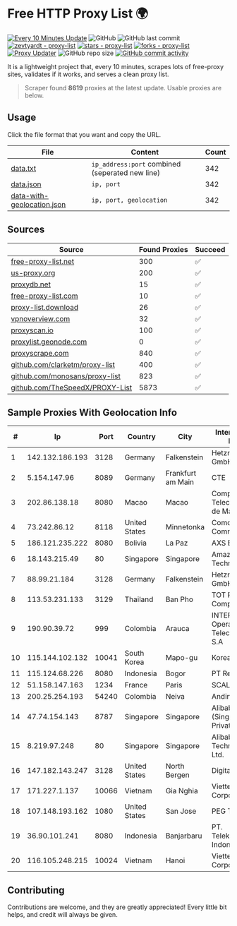 
# Free HTTP Proxy List 🌍

[![Every 10 Minutes Update](https://github.com/mertguvencli/http-proxy-list/actions/workflows/main.yml/badge.svg?branch=main)](https://github.com/mertguvencli/http-proxy-list/actions/workflows/main.yml)
![GitHub](https://img.shields.io/github/license/mertguvencli/http-proxy-list)
![GitHub last commit](https://img.shields.io/github/last-commit/mertguvencli/http-proxy-list)
[![zevtyardt - proxy-list](https://img.shields.io/static/v1?label=zevtyardt&message=proxy-list&color=blue&logo=github)](https://github.com/zevtyardt/proxy-list "Go to GitHub repo")
[![stars - proxy-list](https://img.shields.io/github/stars/zevtyardt/proxy-list?style=social)](https://github.com/zevtyardt/proxy-list)
[![forks - proxy-list](https://img.shields.io/github/forks/zevtyardt/proxy-list?style=social)](https://github.com/zevtyardt/proxy-list)
[![Proxy Updater](https://github.com/zevtyardt/proxy-list/workflows/Proxy%20Updater/badge.svg)](https://github.com/zevtyardt/proxy-list/actions?query=workflow:"Proxy+Updater")
![GitHub repo size](https://img.shields.io/github/repo-size/zevtyardt/proxy-list)
[![GitHub commit activity](https://img.shields.io/github/commit-activity/m/zevtyardt/proxy-list?logo=commits)](https://github.com/zevtyardt/proxy-list/commits/main)

It is a lightweight project that, every 10 minutes, scrapes lots of free-proxy sites, validates if it works, and serves a clean proxy list.

> Scraper found **8619** proxies at the latest update. Usable proxies are below.

## Usage

Click the file format that you want and copy the URL.

|File|Content|Count|
|----|-------|-----|
|[data.txt](https://raw.githubusercontent.com/mertguvencli/http-proxy-list/main/proxy-list/data.txt)|`ip_address:port` combined (seperated new line)|342|
|[data.json](https://raw.githubusercontent.com/mertguvencli/http-proxy-list/main/proxy-list/data.json)|`ip, port`|342|
|[data-with-geolocation.json](https://raw.githubusercontent.com/mertguvencli/http-proxy-list/main/proxy-list/data-with-geolocation.json)|`ip, port, geolocation`|342|

## Sources

|Source|Found Proxies|Succeed|
|------|-------------|-------|
|[free-proxy-list.net](https://free-proxy-list.net)|300|✅|
|[us-proxy.org](https://www.us-proxy.org)|200|✅|
|[proxydb.net](http://proxydb.net)|15|✅|
|[free-proxy-list.com](https://free-proxy-list.com/?page=&port=&type%5B%5D=http&type%5B%5D=https&up_time=0&search=Search)|10|✅|
|[proxy-list.download](https://www.proxy-list.download/HTTP)|26|✅|
|[vpnoverview.com](https://vpnoverview.com/privacy/anonymous-browsing/free-proxy-servers)|32|✅|
|[proxyscan.io](https://www.proxyscan.io)|100|✅|
|[proxylist.geonode.com](https://proxylist.geonode.com/api/proxy-list?limit=300&page=1&sort_by=lastChecked&sort_type=desc&protocols=http,https)|0|✅|
|[proxyscrape.com](https://api.proxyscrape.com/v2/?request=displayproxies&protocol=http&timeout=10000&country=all&ssl=all&anonymity=all)|840|✅|
|[github.com/clarketm/proxy-list](https://raw.githubusercontent.com/clarketm/proxy-list/master/proxy-list-raw.txt)|400|✅|
|[github.com/monosans/proxy-list](https://raw.githubusercontent.com/monosans/proxy-list/main/proxies/http.txt)|823|✅|
|[github.com/TheSpeedX/PROXY-List](https://raw.githubusercontent.com/TheSpeedX/PROXY-List/master/http.txt)|5873|✅|


## Sample Proxies With Geolocation Info

|#|Ip|Port|Country|City|Internet Service Provider|
|-|--|----|-------|----|-------------------------|
|1|142.132.186.193|3128|Germany|Falkenstein|Hetzner Online GmbH|
|2|5.154.147.96|8089|Germany|Frankfurt am Main|CTE|
|3|202.86.138.18|8080|Macao|Macao|Companhia de Telecomunicacoes de Macau|
|4|73.242.86.12|8118|United States|Minnetonka|Comcast Cable Communications|
|5|186.121.235.222|8080|Bolivia|La Paz|AXS Bolivia S. A.|
|6|18.143.215.49|80|Singapore|Singapore|Amazon Technologies Inc.|
|7|88.99.21.184|3128|Germany|Falkenstein|Hetzner Online GmbH|
|8|113.53.231.133|3129|Thailand|Ban Pho|TOT Public Company Limited|
|9|190.90.39.72|999|Colombia|Arauca|INTERNEXA Brasil Operadora de Telecomunica??es S.A|
|10|115.144.102.132|10041|South Korea|Mapo-gu|Korea Telecom|
|11|115.124.68.226|8080|Indonesia|Bogor|PT Remala Abadi|
|12|51.158.147.163|1234|France|Paris|SCALEWAY|
|13|200.25.254.193|54240|Colombia|Neiva|Andinet ON Line|
|14|47.74.154.143|8787|Singapore|Singapore|Alibaba Cloud (Singapore) Private Limited|
|15|8.219.97.248|80|Singapore|Singapore|Alibaba (US) Technology Co., Ltd.|
|16|147.182.143.247|3128|United States|North Bergen|DigitalOcean, LLC|
|17|171.227.1.137|10066|Vietnam|Gia Nghia|Viettel Corporation|
|18|107.148.193.162|1080|United States|San Jose|PEG TECH INC|
|19|36.90.101.241|8080|Indonesia|Banjarbaru|PT. Telekomunikasi Indonesia|
|20|116.105.248.215|10024|Vietnam|Hanoi|Viettel Corporation|



## Contributing

Contributions are welcome, and they are greatly appreciated! Every
little bit helps, and credit will always be given.

